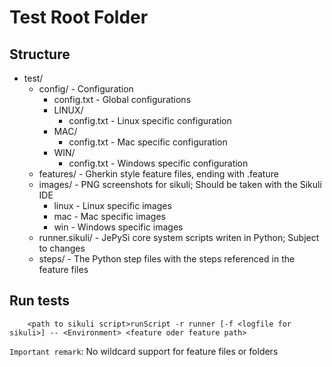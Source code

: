 Test Root Folder
========

## Structure

* test/
	+ config/ - Configuration
  		+ config.txt - Global configurations
  		+ LINUX/
    		+ config.txt - Linux specific configuration
  		+ MAC/
    		+ config.txt - Mac specific configuration
  		+ WIN/
    		+ config.txt - Windows specific configuration
	+ features/ - Gherkin style feature files, ending with .feature
	+ images/ - PNG screenshots for sikuli; Should be taken with the Sikuli IDE
		+ linux - Linux specific images
		+ mac - Mac specific images
		+ win - Windows specific images
	+ runner.sikuli/ - JePySi core system scripts writen in Python; Subject to changes
	+ steps/ - The Python step files with the steps referenced in the feature files

## Run tests

		<path to sikuli script>runScript -r runner [-f <logfile for sikuli>] -- <Environment> <feature oder feature path>

`Important remark`: No wildcard support for feature files or folders
	 
